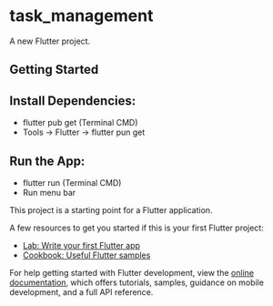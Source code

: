 # task_management

A new Flutter project.

## Getting Started

 ## Install Dependencies:
   - flutter pub get (Terminal CMD)
   - Tools -> Flutter -> flutter pun get

 ## Run the App:
   - flutter run (Terminal CMD)
   - Run menu bar

This project is a starting point for a Flutter application.

A few resources to get you started if this is your first Flutter project:

- [Lab: Write your first Flutter app](https://docs.flutter.dev/get-started/codelab)
- [Cookbook: Useful Flutter samples](https://docs.flutter.dev/cookbook)

For help getting started with Flutter development, view the
[online documentation](https://docs.flutter.dev/), which offers tutorials,
samples, guidance on mobile development, and a full API reference.

